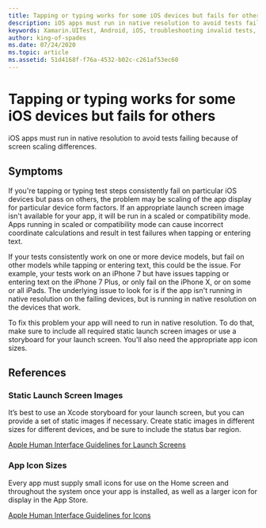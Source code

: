 ```yaml
---
title: Tapping or typing works for some iOS devices but fails for others
description: iOS apps must run in native resolution to avoid tests failing because of screen scaling differences
keywords: Xamarin.UITest, Android, iOS, troubleshooting invalid tests, running tests
author: king-of-spades
ms.date: 07/24/2020
ms.topic: article
ms.assetid: 51d4168f-f76a-4532-b02c-c261af53ec60
---
```


# Tapping or typing works for some iOS devices but fails for others
iOS apps must run in native resolution to avoid tests failing because of screen scaling differences.

## Symptoms
If you're tapping or typing test steps consistently fail on particular iOS devices but pass on others, the problem may be scaling of the app display for particular device form factors. If an appropriate launch screen image isn't available for your app, it will be run in a scaled or compatibility mode. Apps running in scaled or compatibility mode can cause incorrect coordinate calculations and result in test failures when tapping or entering text.

If your tests consistently work on one or more device models, but fail on other models while tapping or entering text, this could be the issue. For example, your tests work on an iPhone 7 but have issues tapping or entering text on the iPhone 7 Plus, or only fail on the iPhone X, or on some or all iPads. The underlying issue to look for is if the app isn't running in native resolution on the failing devices, but is running in native resolution on the devices that work.

To fix this problem your app will need to run in native resolution. To do that, make sure to include all required static launch screen images or use a storyboard for your launch screen. You'll also need the appropriate app icon sizes. 

## References
### Static Launch Screen Images
It’s best to use an Xcode storyboard for your launch screen, but you can provide a set of static images if necessary. Create static images in different sizes for different devices, and be sure to include the status bar region.

[Apple Human Interface Guidelines for Launch Screens](https://developer.apple.com/ios/human-interface-guidelines/icons-and-images/launch-screen/)

### App Icon Sizes
Every app must supply small icons for use on the Home screen and throughout the system once your app is installed, as well as a larger icon for display in the App Store.

[Apple Human Interface Guidelines for Icons](https://developer.apple.com/ios/human-interface-guidelines/icons-and-images/app-icon/)